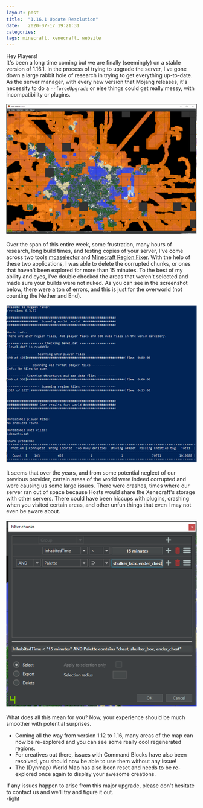 ```yaml
---
layout: post
title:  "1.16.1 Update Resolution"
date:   2020-07-17 19:21:31
categories: 
tags: minecraft, xenecraft, website
---
```

Hey Players!
<br>
It's been a long time coming but we are finally (seemingly) on a stable version of 1.16.1. In the process of trying to upgrade the server, I've gone down a large rabbit hole of research in trying to get everything up-to-date. As the server manager, with every new version that Mojang releases, it's necessity to do a `--forceUpgrade` or else things could get really messy, with incompatibility or plugins. 
<br><br>
<span data-toggle="modal" data-target="#post-display-modal" class="clickable"><img class="img-center" src="/images/mca-select.png"></span>
<br><br>
Over the span of this entire week, some frustration, many hours of research, long build times, and testing copies of your server, I've come across two tools <a href="https://github.com/Querz/mcaselector">mcaselector</a> and <a href="https://github.com/Fenixin/Minecraft-Region-Fixer">Minecraft Region Fixer</a>. With the help of these two applications, I was able to delete the corrupted chunks, or ones that haven't been explored for more than 15 minutes. To the best of my ability and eyes, I've double checked the areas that weren't selected and made sure your builds were not nuked.  As you can see in the screenshot below, there were a ton of errors, and this is just for the overworld (not counting the Nether and End). 
<br><br>
<span data-toggle="modal" data-target="#post-display-modal" data-target-size="40" class="clickable"><img class="img-center" src="/images/chunk-fixer.png"></span>
<br><br>
It seems that over the years, and from some potential neglect of our previous provider, certain areas of the world were indeed corrupted and were causing us some large issues. There were crashes, times where our server ran out of space because Hosts would share the Xenecraft's storage with other servers. There could have been hiccups with plugins, crashing when you visited certain areas, and other unfun things that even I may not even be aware about.
<br><br>
<span data-toggle="modal" data-target="#post-display-modal" data-target-size="40" class="clickable"><img class="img-center" src="/images/mca-filter.png"></span>
<br><br>
What does all this mean for you? Now, your experience should be much smoother with potential surprises. 
<ul>
<li>Coming all the way from version 1.12 to 1.16, many areas of the map can now be re-explored and you can see some really cool regenerated regions.</li>
<li>For creatives out there, issues with Command Blocks have also been resolved, you should now be able to use them without any issue!</li>
<li>The (Dynmap) World Map has also been reset and needs to be re-explored once again to display your awesome creations.</li>
</ul>
If any issues happen to arise from this major upgrade, please don't hesitate to contact us and we'll try and figure it out.
<br>
-<span class="lightSig">light</span>